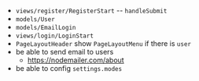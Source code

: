 - `views/register/RegisterStart` -- `handleSubmit`
- `models/User`
- `models/EmailLogin`
- `views/login/LoginStart`
- `PageLayoutHeader` show `PageLayoutMenu` if there is `user`
- be able to send email to users
  - https://nodemailer.com/about
- be able to config `settings.modes`
